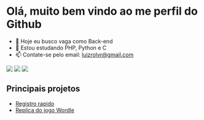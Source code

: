 # Olá, muito bem vindo ao me perfil do Github

- 🔭 Hoje eu busco vaga como Back-end
- 🌱 Estou estudando PHP, Python e C
- 📫 Contate-se pelo email: luizrolvr@gmail.com



<div> 
  <a href="https://www.instagram.com/Luizz.olliveira" target="_blank"><img src="https://img.shields.io/badge/-Instagram-%23E4405F?style=for-the-badge&logo=instagram&logoColor=white" target="_blank"></a>
  <a href = "mailto:luizrolvr@gmail.com"><img src="https://img.shields.io/badge/-Gmail-%23333?style=for-the-badge&logo=gmail&logoColor=white" target="_blank"></a>
  <a href="https://www.linkedin.com/in/luiz-oliveira-09ab98290/" target="_blank"><img src="https://img.shields.io/badge/-LinkedIn-%230077B5?style=for-the-badge&logo=linkedin&logoColor=white" target="_blank"></a> 
  
</div>

## Principais projetos
* [Registro rapido](https://github.com/luiz-olvr/Registro_rapido)
* [Replica do jogo Wordle](https://github.com/luiz-olvr/Wordle)
